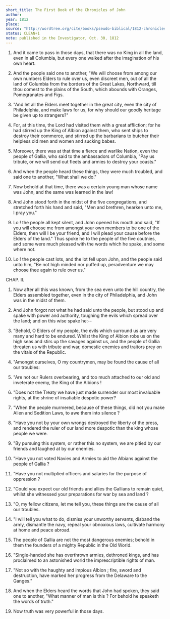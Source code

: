 ```yaml
---
short_title: The First Book of the Chronicles of John
author: 
year: 1812
place: 
source: "http://wordtree.org/cite/books/pseudo-biblical/1812-chronicles-of-john.pdf"
status: CLEAN+1
note: published in the Investigator, Oct. 30, 1812
---
```


1. And it came to pass in those days, that there was no King in all the land, even in all Columbia, but every one walked after the imagination of his own heart. 

2. And the people said one to another, "We will choose from among our own numbers Elders to rule over us, even discreet men, out of all the land of Columbia from the borders of the Great Lakes, Northward, till thou comest to the plains of the South, which abounds with Oranges, Pomegranates and Figs. 

3. "And let all the Elders meet together in the great city, even the city of Philadelphia, and make laws for us, for why should our goodly heritage be given up to strangers?" 

4. For, at this time, the Lord had visited them with a great affliction; for he had stirred up the King of Albion against them, who sent ships to destroy their commerce, and stirred up the barbarians to butcher their helpless old men and women and sucking babes.

5. Moreover, there was at that time a fierce and warlike Nation, even the people of Gallia, who said to the ambassadors of Columbia, "Pay us tribute, or we will send out fleets and armies to destroy your coasts."

6. And when the people heard these things, they were much troubled, and said one to another, "What shall we do."

7. Now behold at that time, there was a certain young man whose name was John, and the same was learned in the law!

8. And John stood forth in the midst of the five congregations, and stretched forth his hand and said, "Men and brethren, hearken unto me, I pray you."

9. Lo ! the people all kept silent, and John opened his mouth and said, "If you will choose me from amongst your own members to be one of the Elders, then will I be your friend, and I will plead your cause before the Elders of the land." Thus spoke he to the people of the five coutnies, and some were much pleased with the words which he spake, and some where not.

10. Lo ! the people cast lots, and the lot fell upon John, and the people said unto him, "Be not high minded nor puffed up, peradventure we may choose thee again to rule over us."

CHAP. II.

1. Now after all this was known, from the sea even unto the hill country, the Elders assembled together, even in the city of Philadelphia, and John was in the midst of them.

2. And John forgot not what he had said unto the people, but stood up and spake with power and authority, toughing the evils which spread over the land; and on this wise spake he:--

3. "Behold, O Elders of my people, the evils which surround us are very many and hard to be endured. Whilst the King of Albion robs us on the high seas and stirs up the savages against us, and the people of Gallia threaten us with tribute and war, domestic enemies and traitors prey on the vitals of the Republic.

4. "Amongst ourselves, O my countrymen, may be found the cause of all our troubles:

5. "Are not our Rulers overbearing, and too much attached to our old and inveterate enemy, the King of the Albions !

6. "Does not the Treaty we have just made surrender our most invaluable rights, at the shrine of insatiable despotic power?

7. "When the people murmered, because of these things, did not you make Alien and Sedition Laws, to awe them into silence ?

8. "Have you not by your own wrongs destroyed the liberty of the press, and rendered the ruler of our land more despotic than the king whose people we were.

9. "By pursuing this system, or rather this no system, we are pitied by our friends and laughed at by our enemies.

10. "Have you not voted Navies and Armies to aid the Albians against the people of Gallia ?

11. "Have you not multiplied officers and salaries for the purpose of oppression ?

12. "Could you expect our old friends and allies the Gallians to remain quiet, whilst she witnessed your preparations for war by sea and land ?

13. "O, my fellow citizens, let me tell you, these things are the cause of all our troubles.

14. "I will tell you what to do, dismiss your unworthy servants, disband the army, dismantle the navy, repeal your obnoxious laws, cultivate harmony at home and peace abroad.

15. The people of Gallia are not the most dangerous enemies; behold in them the founders of a mighty Republic in the Old World.

16. "Single-handed she has overthrown armies, dethroned kings, and has proclaimed to an astonished world the imprescriptible rights of man.

17. "Not so with the haughty and impious Albion ; fire, sword and destruction, have marked her progress from the Delaware to the Ganges."

18. And when the Elders heard the words that John had spoken, they said one to another, "What manner of man is this ? For behold he speaketh the words of truth."

19. Now truth was very powerful in those days.
